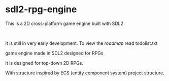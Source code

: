 # sdl2-rpg-engine
<p>This is a 2D cross-platform game engine built with SDL2</p>
<br>
<p>It is still in very early development. To view the <i>roadmap</i> read todolist.txt</p>
game engine made in SDL2 designed for RPGs
<br>
<p>It is designed for top-down 2D RPGs.</p>
<p>With structure inspired by ECS (entity component system) project structure.</p>
